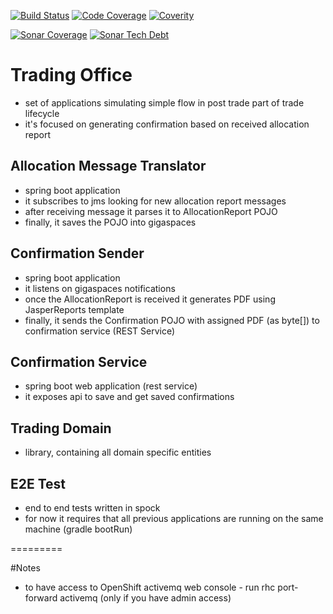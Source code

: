 [![Build Status](https://travis-ci.org/spolnik/trading-office.svg?branch=master)](https://travis-ci.org/spolnik/trading-office) [![Code Coverage](https://img.shields.io/codecov/c/github/spolnik/trading-office/master.svg)](https://codecov.io/github/spolnik/trading-office?branch=master) [![Coverity](https://img.shields.io/coverity/scan/7604.svg)](https://scan.coverity.com/projects/spolnik-trading-office)

[![Sonar Coverage](https://img.shields.io/sonar/https/sonar-nprogramming.rhcloud.com/trading-office/coverage.svg)](https://sonar-nprogramming.rhcloud.com/dashboard/index/1) [![Sonar Tech Debt](https://img.shields.io/sonar/https/sonar-nprogramming.rhcloud.com/trading-office/tech_debt.svg)](https://sonar-nprogramming.rhcloud.com/dashboard/index/1)

# Trading Office
- set of applications simulating simple flow in post trade part of trade lifecycle
- it's focused on generating confirmation based on received allocation report

## Allocation Message Translator
- spring boot application
- it subscribes to jms looking for new allocation report messages
- after receiving message it parses it to AllocationReport POJO
- finally, it saves the POJO into gigaspaces

## Confirmation Sender
- spring boot application
- it listens on gigaspaces notifications
- once the AllocationReport is received it generates PDF using JasperReports template
- finally, it sends the Confirmation POJO with assigned PDF (as byte[]) to confirmation service (REST Service)

## Confirmation Service
- spring boot web application (rest service)
- it exposes api to save and get saved confirmations

## Trading Domain
- library, containing all domain specific entities

## E2E Test
- end to end tests written in spock
- for now it requires that all previous applications are running on the same machine (gradle bootRun)

=========

#Notes
- to have access to OpenShift activemq web console - run rhc port-forward activemq (only if you have admin access)
